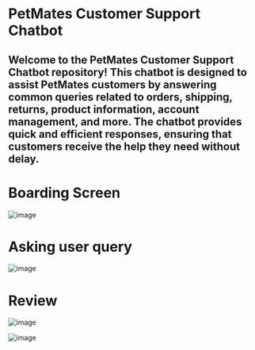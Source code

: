 
# PetMates Customer Support Chatbot
## Welcome to the PetMates Customer Support Chatbot repository! This chatbot is designed to assist PetMates customers by answering common queries related to orders, shipping, returns, product information, account management, and more. The chatbot provides quick and efficient responses, ensuring that customers receive the help they need without delay.
# Boarding Screen 
![image](https://github.com/user-attachments/assets/b3ad9dfc-ceb3-41fb-833c-bb5fe1c875fe)

# Asking user query 
![image](https://github.com/user-attachments/assets/b8069848-c8f4-46ca-98ac-05bd63a03a4a)

# Review
![image](https://github.com/user-attachments/assets/bf83883f-ae65-4051-9529-8e164697ab37)

![image](https://github.com/user-attachments/assets/17f30ed2-d720-4256-97e2-d07bc55c7103)


